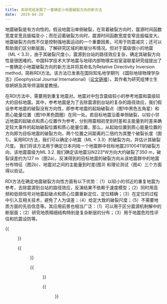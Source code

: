 ```yaml
---
title: 本研究组发展了一套确定小地震破裂方向的新方法
date:  2019-04-20
---
```

地震破裂是有方向性的。假设地震沿单侧破裂，在背着破裂方向时，震源时间函数宽度变宽且振幅变小；而在迎着破裂方向时，震源时间函数宽度变窄且振幅变大。地震破裂方向性不仅是控制强地面运动的一个重要因素，可用于防震减灾；还可以帮助我们区分断层面，了解研究区域的断层分布情况。但对于震级很小的地震（ML < 3.3），由于其破裂尺度小，震源到台站的路径效应复杂，确定其破裂方向性是很困难的。中国科学技术大学地震与地球内部物理实验室温联星研究组提出了一套确定小地震破裂方向的新方法并将其命名为Relative Directivity Inversion method，简称RDI方法。该方法已发表在国际知名地学期刊 《国际地球物理学杂志》(Geophysical Journal International)（[论文链接](https://doi.org/10.1093/gji/ggz179)）。其作者为研究组博士生徐妍妍及其导师温联星教授。

在RDI方法中，需要用到重复地震对。地震对中包含震级较小的参考地震和震级较大的目标地震。其中，参考地震是为了去除震源到台站的复杂的路径效应，我们假设参考地震的破裂没有方向性，即参考地震的起始破裂点（图1中黑色五角星）和质心能量位置（图1中黑色圆圈）在同一处。若目标地震沿着单侧破裂，以较小邻近地震的起破点和质心位置作为参考，分别用震相初至到时差和主能量到时差来确定较大事件的起始破裂位置和质心能量位置，那么，从起始位置到质心能量位置的方向即为目标地震的破裂方向，两个位置之间距离的二倍约为其整个破裂长度（图1）。采用RDI方法，我们可以确定小地震（ML < 3.3）的破裂方向，并估计其破裂尺度。
我们将该方法用于确定日本内陆一个地震群中目标地震20100411的破裂方向，该地震震级为ML 3.2. 我们确定该地震沿N223°W方向大约破裂了350 m，破裂误差约为127 m（图2a）。反演得到的目标地震的破裂方向从该地震群中的地震分布特征（图2b）、地震对之间的主能量到时差(图3) 和理论测试（图4）三个方面得以验证。


RDI方法在确定地震破裂方向性方面有以下优势：（1）以较小的邻近的重复地震为参考，去除震源到台站的路径效应，反演结果不依赖于速度模型；（2）同时用高频和低频信号对地震起破点和质心位置重新定位，定位精确；（3）在定位的过程中引入互相关技术，避免了人为误差；（4）给定大致的破裂尺度；（5）不需要地质方面的先验信息等。其应用前景也相当广泛：（1）可以用于区分震源机制解中的断层面；（2）研究地质精细结构特别是复杂断层的分布；（3）用于地震危险性评估和抗震设防等。

{{<figure src="Fig1.jpg" caption="图1 Relative directivity inversion method (RDI 方法)。">}}

{{<figure src="Fig2.jpg" caption="图2 a, 目标地震20100411的方向性反演结果。蓝色五角星是参考地震的位置，红色五角星是反演得到的目标地震的起破点位置，紫色五角星是反演得到的目标地震的质心能量位置，从目标地震的起破点到质心能量位置的方向即为反演得到的破裂方向（蓝绿色箭头），且二者之间的距离约为整个破裂长度的一半。b, 该地震群中所有地震相对于同一个参考地震重定位后的位置分布。该地震群中，地震沿反演得到的目标地震的破裂方向（蓝绿色箭头）排列。">}}

{{<figure src="Fig3.jpg" caption="图3 按照高频初至排列起来的参考地震（蓝线）和目标地震（红线）的波形。目标地震的能量在沿着反演得到的破裂方向（蓝绿色箭头）时到的早些，在背对着破裂方向时到的晚些。">}}

{{<figure src="Fig4.jpg" caption="图4 RDI方法的理论测试。图中蓝色五角星为设定的参考地震的位置。假定目标地震从设定的起破点（棕色五角星）破裂至结束（黑色五角星），整个破裂用图中黑色箭头表示。采用RDI方法反演得到的破裂方向（蓝绿色箭头）与设定的方向（黑色箭头）相同，且反演得到的地震起破点（红色五角星）到质心位置（紫色五角星）的距离约为设定的破裂长度的一半。">}}
